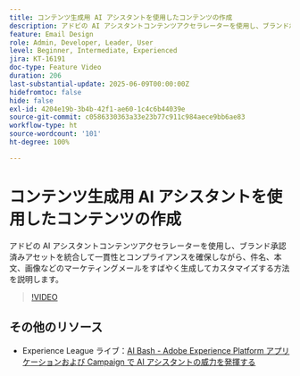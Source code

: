 ```yaml
---
title: コンテンツ生成用 AI アシスタントを使用したコンテンツの作成
description: アドビの AI アシスタントコンテンツアクセラレーターを使用し、ブランド承認済みアセットを統合して一貫性とコンプライアンスを確保しながら、件名、本文、画像などのマーケティングメールをすばやく生成してカスタマイズする方法を説明します。
feature: Email Design
role: Admin, Developer, Leader, User
level: Beginner, Intermediate, Experienced
jira: KT-16191
doc-type: Feature Video
duration: 206
last-substantial-update: 2025-06-09T00:00:00Z
hidefromtoc: false
hide: false
exl-id: 4204e19b-3b4b-42f1-ae60-1c4c6b44039e
source-git-commit: c0586330363a33e23b77c911c984aece9bb6ae83
workflow-type: ht
source-wordcount: '101'
ht-degree: 100%

---
```


# コンテンツ生成用 AI アシスタントを使用したコンテンツの作成

アドビの AI アシスタントコンテンツアクセラレーターを使用し、ブランド承認済みアセットを統合して一貫性とコンプライアンスを確保しながら、件名、本文、画像などのマーケティングメールをすばやく生成してカスタマイズする方法を説明します。

>[!VIDEO](https://video.tv.adobe.com/v/3463762/?learn=on&enablevpops)

## その他のリソース

* Experience League ライブ：[AI Bash - Adobe Experience Platform アプリケーションおよび Campaign で AI アシスタントの威力を発揮する](https://experienceleague.adobe.com/ja/docs/events/experience-league-live-recordings/episodes/exl-live-episode-09-26-24)
